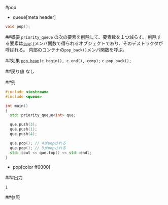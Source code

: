 #pop
* queue[meta header]

```cpp
void pop();
```

##概要
`priority_queue` の次の要素を削除して、要素数を１つ減らす。 
削除する要素は[`top()`](./top.md)メンバ関数で得られるオブジェクトであり、そのデストラクタが呼ばれる。 
内部のコンテナの`pop_back()`メンバ関数を呼ぶ。


##効果
[`pop_heap`](/reference/algorithm/pop_heap.md)`(c.begin(), c.end(), comp);` 
`c.pop_back();`


##戻り値
なし


##例
```cpp
#include <iostream>
#include <queue>

int main()
{
  std::priority_queue<int> que;

  que.push(3);
  que.push(1);
  que.push(4);

  que.pop(); // 4がpopされる
  que.pop(); // 3がpopされる
  std::cout << que.top() << std::endl;
}
```
* pop[color ff0000]

###出力
```
1
```

##参照


